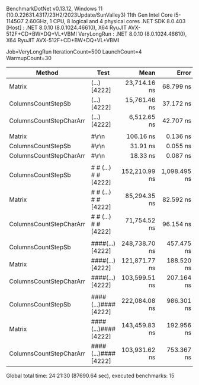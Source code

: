 
BenchmarkDotNet v0.13.12, Windows 11 (10.0.22631.4317/23H2/2023Update/SunValley3)
11th Gen Intel Core i5-1145G7 2.60GHz, 1 CPU, 8 logical and 4 physical cores
.NET SDK 8.0.403
  [Host]      : .NET 8.0.10 (8.0.1024.46610), X64 RyuJIT AVX-512F+CD+BW+DQ+VL+VBMI
  VeryLongRun : .NET 8.0.10 (8.0.1024.46610), X64 RyuJIT AVX-512F+CD+BW+DQ+VL+VBMI

Job=VeryLongRun  IterationCount=500  LaunchCount=4  
WarmupCount=30  

 Method                  | Test                 | Mean          | Error        | StdDev        | Median        | Gen0    | Allocated |
------------------------ |--------------------- |--------------:|-------------:|--------------:|--------------:|--------:|----------:|
 Matrix                  |     (...)     [4222] |  23,714.16 ns |    68.799 ns |    882.386 ns |  23,595.21 ns | 10.0403 |   42024 B |
 ColumnsCountStepSb      |     (...)     [4222] |  15,761.46 ns |    37.172 ns |    491.127 ns |  15,901.09 ns |  4.0588 |   16992 B |
 ColumnsCountStepCharArr |     (...)     [4222] |   6,512.65 ns |    42.707 ns |    560.660 ns |   6,324.33 ns |  4.0436 |   16944 B |
                         |                      |               |              |               |               |         |           |
 Matrix                  | #\r\n                |     106.16 ns |     0.136 ns |      1.710 ns |     106.01 ns |  0.0516 |     216 B |
 ColumnsCountStepSb      | #\r\n                |      31.91 ns |     0.055 ns |      0.692 ns |      31.84 ns |  0.0325 |     136 B |
 ColumnsCountStepCharArr | #\r\n                |      18.33 ns |     0.087 ns |      1.119 ns |      18.34 ns |  0.0153 |      64 B |
                         |                      |               |              |               |               |         |           |
 ColumnsCountStepSb      | # # (...) # # [4222] | 152,210.99 ns | 1,098.495 ns | 13,853.525 ns | 145,468.46 ns |  3.9063 |   16992 B |
 Matrix                  | # # (...) # # [4222] |  85,294.35 ns |    82.592 ns |  1,052.428 ns |  85,327.88 ns | 10.0098 |   42024 B |
 ColumnsCountStepCharArr | # # (...) # # [4222] |  71,754.52 ns |    96.154 ns |  1,209.455 ns |  71,605.04 ns |  4.0283 |   16944 B |
                         |                      |               |              |               |               |         |           |
 ColumnsCountStepSb      | ####(...)     [4222] | 248,738.70 ns |   457.475 ns |  5,797.794 ns | 247,422.75 ns |  3.9063 |   16992 B |
 Matrix                  | ####(...)     [4222] | 121,871.77 ns |   188.520 ns |  2,372.661 ns | 121,632.40 ns | 10.0098 |   42024 B |
 ColumnsCountStepCharArr | ####(...)     [4222] | 103,599.51 ns |   207.164 ns |  2,596.646 ns | 103,898.39 ns |  4.0283 |   16944 B |
                         |                      |               |              |               |               |         |           |
 ColumnsCountStepSb      | ####(...)#### [4222] | 222,084.08 ns |   986.301 ns | 12,628.564 ns | 220,937.70 ns |  3.9063 |   16992 B |
 Matrix                  | ####(...)#### [4222] | 143,459.83 ns |   192.956 ns |  2,439.090 ns | 143,280.65 ns | 10.0098 |   42024 B |
 ColumnsCountStepCharArr | ####(...)#### [4222] | 103,931.62 ns |   753.367 ns |  9,746.103 ns |  99,886.17 ns |  4.0283 |   16944 B |

Global total time: 24:21:30 (87690.64 sec), executed benchmarks: 15
